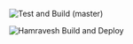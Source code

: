 ![Test and Build (master)](https://github.com/MrSinaRJ/devotel-assignment/actions/workflows/ci.yml/badge.svg?branch=master)

![Hamravesh Build and Deploy](https://github.com/MrSinaRJ/devotel-assignment/actions/workflows/hamravesh.yml/badge.svg?branch=master)
